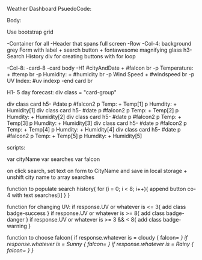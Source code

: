 Weather Dashboard PsuedoCode:

Body:

Use bootstrap grid

-Container for all
-Header that spans full screen
-Row
-Col-4: background grey
    Form with label + search button + fontawesome magnifying glass
    h3- Search History
    div for creating buttons with for loop

-Col-8:
-card-8
-card body
-H1 #cityAndDate + #faIcon
br
-p Temperature: + #temp
br
-p Humidity: + #humidity
br
-p Wind Speed + #windspeed
br
-p UV Index: <span class badge>#uv index<span>p
-end card
br

H1- 5 day forecast:
div class = "card-group"

div class card 
h5- #date 
p #faIcon2
p Temp: + Temp[1]
p Humdity: + Humidity[1]
div class card 
h5- #date 
p #faIcon2
p Temp: + Temp[2]
p Humdity: + Humidity[2]
div class card 
h5- #date 
p #faIcon2
p Temp: + Temp[3]
p Humdity: + Humidity[3]
div class card 
h5- #date 
p #faIcon2
p Temp: + Temp[4]
p Humdity: + Humidity[4]
div class card 
h5- #date 
p #faIcon2
p Temp: + Temp[5]
p Humdity: + Humidity[5]


scripts:

var cityName
var searches
var faIcon


on click search, set text on form to CityName and save in local storage + unshift city name to array searches

function to populate search history{
    for (i = 0; i < 8; i++){
        append button co-4 with text searches[i]
    }
}

function for changing UV:
if response.UV or whatever is <= 3{
    add class badge-success
}
if response.UV or whatever is >= 8{
    add class badge-danger
}
if response.UV or whatever is >= 3 && < 8{
    add class badge-warning
}


function to choose faIcon{
    if response.whatever is = cloudy {
        faIcon=<i class= "fa fa-x">
    }
     if response.whatever is = Sunny {
        faIcon=<i class= "fa fa-x">
    }
     if response.whatever is = Rainy {
        faIcon=<i class= "fa fa-x">
    }
}